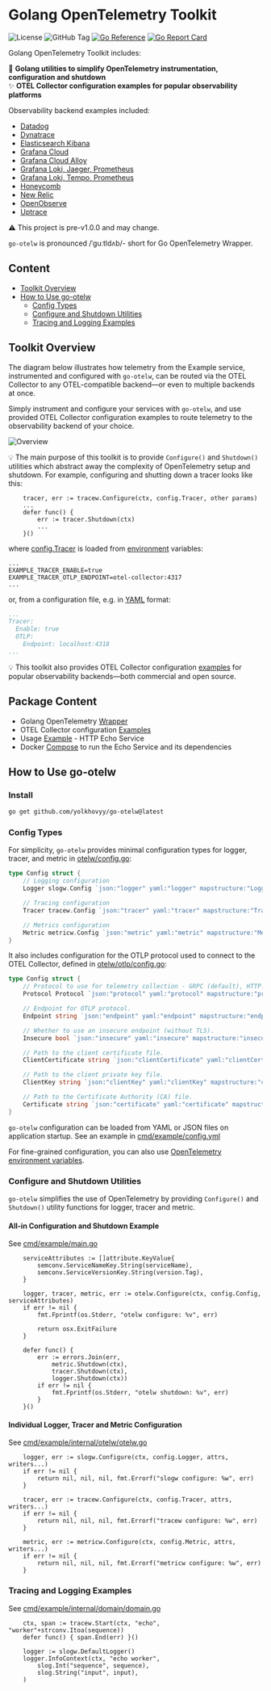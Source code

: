 # Golang OpenTelemetry Toolkit  

![License](https://img.shields.io/github/license/yolkhovyy/go-otelw)
![GitHub Tag](https://img.shields.io/github/v/tag/yolkhovyy/go-otelw)
[![Go Reference](https://pkg.go.dev/badge/github.com/yolkhovyy/go-otelw.svg)](https://pkg.go.dev/github.com/yolkhovyy/go-otelw)
[![Go Report Card](https://goreportcard.com/badge/github.com/yolkhovyy/go-otelw)](https://goreportcard.com/report/github.com/yolkhovyy/go-otelw)

Golang OpenTelemetry Toolkit includes: 

🚀 **Golang utilities to simplify OpenTelemetry instrumentation, configuration and shutdown**  
✨ **OTEL Collector configuration examples for popular observability platforms**  

Observability backend examples included:
  * [Datadog](docs/datadog.md)
  * [Dynatrace](docs/dynatrace.md)
  * [Elasticsearch Kibana](docs/elasticsearch-kibana.md)
  * [Grafana Cloud](docs/grafana-cloud.md)
  * [Grafana Cloud Alloy](docs/grafana-cloud-alloy.md)
  * [Grafana Loki, Jaeger, Prometheus](docs/grafana-loki-jaeger-prometheus.md)
  * [Grafana Loki, Tempo, Prometheus](docs/grafana-loki-tempo-prometheus.md)
  * [Honeycomb](docs/honeycomb.md)
  * [New Relic](docs/new-relic.md)
  * [OpenObserve](docs/openobserve.md)
  * [Uptrace](docs/uptrace.md)


⚠️ This project is pre-v1.0.0 and may change.

`go-otelw` is pronounced /ˈɡuːtldʌb/- short for Go OpenTelemetry Wrapper.

## Content
* [Toolkit Overview](#toolkit-overview)
* [How to Use go-otelw](#how-to-use-go-otelw)
  * [Config Types](#config-types)
  * [Configure and Shutdown Utilities](#configure-and-shutdown-utilities)
  * [Tracing and Logging Examples](#tracing-and-logging-examples)

## Toolkit Overview
The diagram below illustrates how telemetry from the Example service, instrumented and configured with `go-otelw`, can be routed via the OTEL Collector to any OTEL-compatible backend—or even to multiple backends at once. 

Simply instrument and configure your services with `go-otelw`, and use provided OTEL Collector configuration examples to route telemetry to the observability backend of your choice.

![Overview](docs/diagrams/overview.png)

💡 The main purpose of this toolkit is to provide `Configure()` and `Shutdown()` utilities which abstract away the complexity of OpenTelemetry setup and shutdown. For example, configuring and shutting down a tracer looks like this:
```golang
	tracer, err := tracew.Configure(ctx, config.Tracer, other params)
	...
	defer func() {
		err := tracer.Shutdown(ctx)
		...
	}()
```

where [config.Tracer](otelw/config.go#L11-L20) is loaded from [environment](./.env.local) variables:
```env
...
EXAMPLE_TRACER_ENABLE=true
EXAMPLE_TRACER_OTLP_ENDPOINT=otel-collector:4317
...
```

or, from a configuration file, e.g. in [YAML](cmd/example/config.yml) format:
```yml
...
Tracer:
  Enable: true
  OTLP:
    Endpoint: localhost:4318
...
```

💡 This toolkit also provides OTEL Collector configuration [examples](./config/) for popular observability backends—both commercial and open source.

## Package Content
* Golang OpenTelemetry [Wrapper](otelw/)
* OTEL Collector configuration [Examples](./config/otel-collector/)
* Usage [Example](cmd/example/) - HTTP Echo Service
* Docker [Compose](docker-compose.yml) to run the Echo Service and its dependencies

## How to Use go-otelw
### Install
```bash
go get github.com/yolkhovyy/go-otelw@latest
```

### Config Types
For simplicity, `go-otelw` provides minimal configuration types for logger, tracer, and metric in [otelw/config.go](otelw/config.go#L11-L20):
```go
type Config struct {
	// Logging configuration
	Logger slogw.Config `json:"logger" yaml:"logger" mapstructure:"Logger"`

	// Tracing configuration
	Tracer tracew.Config `json:"tracer" yaml:"tracer" mapstructure:"Tracer"`

	// Metrics configuration
	Metric metricw.Config `json:"metric" yaml:"metric" mapstructure:"Metric"`
}
```
It also includes configuration for the OTLP protocol used to connect to the OTEL Collector, defined in [otelw/otlp/config.go](otelw/otlp/config.go#L6-L24):
```go
type Config struct {
	// Protocol to use for telemetry collection - GRPC (default), HTTP.
	Protocol Protocol `json:"protocol" yaml:"protocol" mapstructure:"protocol"`

	// Endpoint for OTLP protocol.
	Endpoint string `json:"endpoint" yaml:"endpoint" mapstructure:"endpoint"`

	// Whether to use an insecure endpoint (without TLS).
	Insecure bool `json:"insecure" yaml:"insecure" mapstructure:"insecure"`

	// Path to the client certificate file.
	ClientCertificate string `json:"clientCertificate" yaml:"clientCertificate" mapstructure:"clientCertificate"`

	// Path to the client private key file.
	ClientKey string `json:"clientKey" yaml:"clientKey" mapstructure:"clientKey"`

	// Path to the Certificate Authority (CA) file.
	Certificate string `json:"certificate" yaml:"certificate" mapstructure:"certificate"`
}
```
`go-otelw` configuration can be loaded from YAML or JSON files on application startup. See an example in [cmd/example/config.yml](cmd/example/config.yml)

For fine-grained configuration, you can also use [OpenTelemetry environment variables](https://opentelemetry.io/docs/specs/otel/configuration/sdk-environment-variables/).

### Configure and Shutdown Utilities
`go-otelw` simplifies the use of OpenTelemetry by providing `Configure()` and `Shutdown()` utility functions for logger, tracer and metric.

#### All-in Configuration and Shutdown Example
See [cmd/example/main.go](cmd/example/main.go#L60-L75)

```golang
	serviceAttributes := []attribute.KeyValue{
		semconv.ServiceNameKey.String(serviceName),
		semconv.ServiceVersionKey.String(version.Tag),
	}
	
	logger, tracer, metric, err := otelw.Configure(ctx, config.Config, serviceAttributes)
	if err != nil {
		fmt.Fprintf(os.Stderr, "otelw configure: %v", err)

		return osx.ExitFailure
	}

	defer func() {
		err := errors.Join(err,
			metric.Shutdown(ctx),
			tracer.Shutdown(ctx),
			logger.Shutdown(ctx))
		if err != nil {
			fmt.Fprintf(os.Stderr, "otelw shutdown: %v", err)
		}
	}()
```

#### Individual Logger, Tracer and Metric Configuration
See [cmd/example/internal/otelw/otelw.go](cmd/example/internal/otelw/otelw.go#L21-L34)

```golang
	logger, err := slogw.Configure(ctx, config.Logger, attrs, writers...)
	if err != nil {
		return nil, nil, nil, fmt.Errorf("slogw configure: %w", err)
	}

	tracer, err := tracew.Configure(ctx, config.Tracer, attrs, writers...)
	if err != nil {
		return nil, nil, nil, fmt.Errorf("tracew configure: %w", err)
	}

	metric, err := metricw.Configure(ctx, config.Metric, attrs, writers...)
	if err != nil {
		return nil, nil, nil, fmt.Errorf("metricw configure: %w", err)
	}

```

### Tracing and Logging Examples
See [cmd/example/internal/domain/domain.go](cmd/example/internal/domain/domain.go#L75-L110)

```golang
	ctx, span := tracew.Start(ctx, "echo", "worker"+strconv.Itoa(sequence))
	defer func() { span.End(err) }()

	logger := slogw.DefaultLogger()
	logger.InfoContext(ctx, "echo worker", 
		slog.Int("sequence", sequence),
		slog.String("input", input),
	)
```
